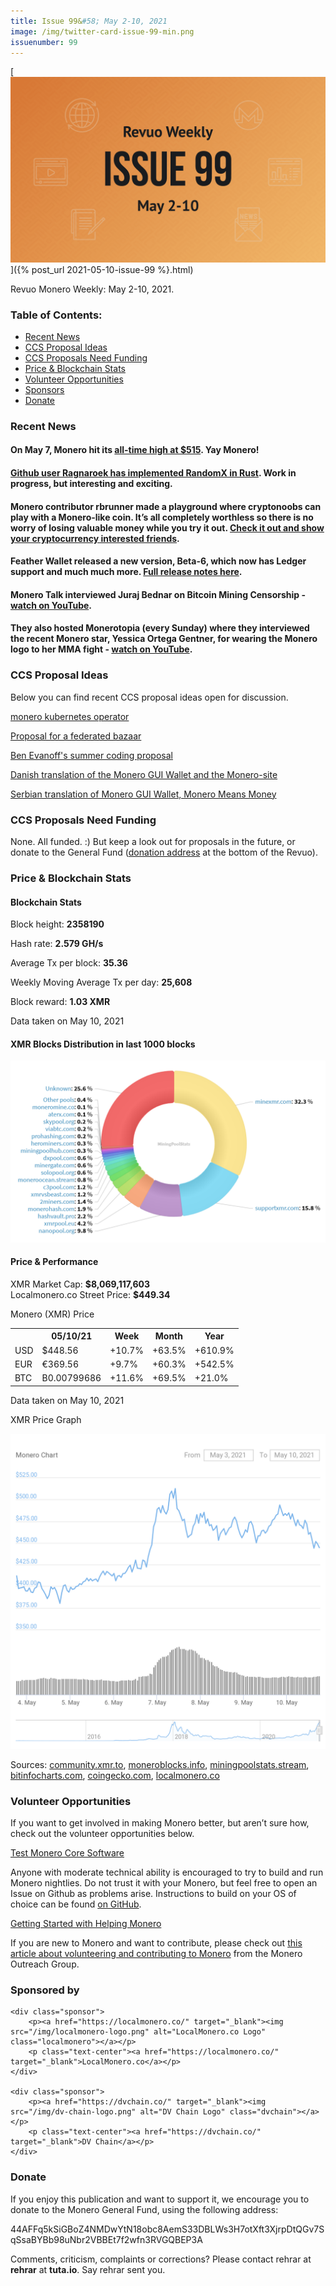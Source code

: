 ```yaml
---
title: Issue 99&#58; May 2-10, 2021
image: /img/twitter-card-issue-99-min.png
issuenumber: 99
---
```

[<img src="/img/img-issue99-min.png" alt="Revuo Monero Weekly #99 Slide" class="img-lead">]({% post_url 2021-05-10-issue-99 %}.html)

<p class="text-lead">Revuo Monero Weekly: May 2-10, 2021.</p>
<!--more-->


<h3>Table of Contents:</h3>
<ul class="contents">
    <li><a href="#news">Recent News</a></li>
    <li><a href="#ideas">CCS Proposal Ideas</a></li>
    <li><a href="#proposals">CCS Proposals Need Funding</a></li>
    <li><a href="#stats">Price & Blockchain Stats</a></li>
    <li><a href="#volunteer">Volunteer Opportunities</a></li>
    <li><a href="#sponsor">Sponsors</a></li>
    <li><a href="#donate">Donate</a></li>
</ul>

<h3 id="news">Recent News</h3>

<div class="newsbyte">
    <h4>On May 7, Monero hit its <a href="#price-stat">all-time high at $515</a>. Yay Monero!</h4>
</div>

<div class="newsbyte">
    <h4><a href="https://github.com/Ragnaroek/mithril" target="_blank">Github user Ragnaroek has implemented RandomX in Rust</a>. Work in progress, but interesting and exciting.</h4>
</div>

<div class="newsbyte">
    <h4>Monero contributor rbrunner made a playground where cryptonoobs can play with a Monero-like coin. It’s all completely worthless so there is no worry of losing valuable money while you try it out. <a href="https://monerotech.info/Wallet" target="_blank">Check it out and show your cryptocurrency interested friends</a>.</h4>
</div>

<div class="newsbyte">
    <h4>Feather Wallet released a new version, Beta-6, which now has Ledger support and much much more. <a href="https://www.reddit.com/r/Monero/comments/n5j58a/feather_beta6_released_ledger_support_updater/" target="_blank">Full release notes here</a>.</h4>
</div>

<div class="newsbyte">
    <h4>Monero Talk interviewed Juraj Bednar on Bitcoin Mining Censorship - <a href="https://youtu.be/hEvVwiZBvxY" target="_blank">watch on YouTube</a>.</h4>
</div>

<div class="newsbyte">
    <h4>They also hosted Monerotopia (every Sunday) where they interviewed the recent Monero star, Yessica Ortega Gentner, for wearing the Monero logo to her MMA fight - <a href="https://youtu.be/mozPWr4pz2c" target="_blank">watch on YouTube</a>.</h4>
</div>


<h3 id="ideas">CCS Proposal Ideas</h3>

<p>Below you can find recent CCS proposal ideas open for discussion.</p>

<div class="proposal">
<p><a href="https://repo.getmonero.org/monero-project/ccs-proposals/-/merge_requests/227" target="_blank">monero kubernetes operator</a></p>
</div>

<div class="proposal">
<p><a href="https://repo.getmonero.org/monero-project/ccs-proposals/-/merge_requests/226" target="_blank">Proposal for a federated bazaar</a></p>
</div>

<div class="proposal">
<p><a href="https://repo.getmonero.org/monero-project/ccs-proposals/-/merge_requests/225" target="_blank">Ben Evanoff's summer coding proposal</a></p>
</div>

<div class="proposal">
<p><a href="https://repo.getmonero.org/monero-project/ccs-proposals/-/merge_requests/218" target="_blank">Danish translation of the Monero GUI Wallet and the Monero-site</a></p>
</div>

<div class="proposal">
<p><a href="https://repo.getmonero.org/monero-project/ccs-proposals/-/merge_requests/213" target="_blank">Serbian translation of Monero GUI Wallet, Monero Means Money</a></p>
</div>

<h3 id="proposals">CCS Proposals Need Funding</h3>

<p>None. All funded. :) But keep a look out for proposals in the future, or donate to the General Fund (<a href="#donate">donation address</a> at the bottom of the Revuo).</p>

<h3 id="stats">Price & Blockchain Stats</h3>

<h4 class="stat">Blockchain Stats</h4>

<div class="bcstats">
    <p>Block height: <b>2358190</b></p>
    <p>Hash rate: <b>2.579 GH/s</b></p>
    <p>Average Tx per block: <b>35.36</b></p>
    <p>Weekly Moving Average Tx per day: <b>25,608</b></p>
    <p>Block reward: <b>1.03 XMR</b></p>
</div>
<p class="note">Data taken on May 10, 2021</p>

<h4 class="stat">XMR Blocks Distribution in last 1000 blocks</h4>
<p><img src="/img/hashrate-pool-distribution-0510.png" alt="Hashrate Pool Distribution Pie Chart"/></p>

<h4 class="stat" id="price-stat">Price & Performance</h4>

<div class="price-intro">XMR Market Cap: <b>$8,069,117,603</b><br>Localmonero.co Street Price: <b>$449.34</b></div>

<p class="table-title">Monero (XMR) Price</p>
<table class="price-table">
  <tr class="row1">
    <th></th>
    <th>05/10/21</th>
    <th>Week</th>
    <th>Month</th>
    <th>Year</th>
  </tr>
  <tr>
    <td data-th="XMR to">USD</td>
    <td data-th="05/10/21">$448.56</td>
    <td data-th="Week" class="green">+10.7%</td>
    <td data-th="Month" class="green">+63.5%</td>
    <td data-th="Year" class="green">+610.9%</td>
  </tr>
  <tr class="row3">
    <td data-th="XMR to">EUR</td>
    <td data-th="05/10/21">€369.56</td>
    <td data-th="Week" class="green">+9.7%</td>
    <td data-th="Month" class="green">+60.3%</td>
    <td data-th="Year" class="green">+542.5%</td>
  </tr>
  <tr>
    <td data-th="XMR to">BTC</td>
    <td data-th="05/10/21">B0.00799686</td>
    <td data-th="Week" class="green">+11.6%</td>
    <td data-th="Month" class="green">+69.5%</td>
    <td data-th="Year" class="green">+21.0%</td>
  </tr>
</table>
<p class="note">Data taken on May 10, 2021</p>

<p class="table-title">XMR Price Graph</p>

![XMR Price Graph 05/02/21-05/10/21](/img/weekly-chart-0510.png "XMR Price Graph 05/02/21-05/10/21") 

Sources: <a href="https://community.xmr.to/explorer/mainnet/" target="_blank">community.xmr.to</a>, <a href="https://moneroblocks.info/stats/transaction-stats" target="_blank">moneroblocks.info</a>, <a href="https://miningpoolstats.stream/monero" target="_blank">miningpoolstats.stream</a>, <a href="https://bitinfocharts.com/monero/" target="_blank">bitinfocharts.com</a>, <a href="https://www.coingecko.com/" target="_blank">coingecko.com</a>, <a href="https://localmonero.co/" target="_blank">localmonero.co</a>

<h3 id="volunteer">Volunteer Opportunities</h3>

<p>If you want to get involved in making Monero better, but aren’t sure how, check out the volunteer opportunities below.</p>

<div class="newsbyte">
    <p class="date"><a href="https://github.com/monero-project/monero" target="_blank">Test Monero Core Software</a></p>
    <p>Anyone with moderate technical ability is encouraged to try to build and run Monero nightlies. Do not trust it with your Monero, but feel free to open an Issue on Github as problems arise. Instructions to build on your OS of choice can be found <a href="https://github.com/monero-project/monero#compiling-monero-from-source" target="_blank">on GitHub</a>. </p>
</div>

<div class="newsbyte">
    <p class="date"><a href="https://github.com/monero-project/monero" target="_blank">Getting Started with Helping Monero</a></p>
    <p>If you are new to Monero and want to contribute, please check out <a href="https://www.monerooutreach.org/stories/getting-started-helping-monero.php" target="_blank">this article about volunteering and contributing to Monero</a> from the Monero Outreach Group. </p>
</div>

<h3 id="sponsor">Sponsored by</h3>

<div class="sponsors">

    <div class="sponsor">
        <p><a href="https://localmonero.co/" target="_blank"><img src="/img/localmonero-logo.png" alt="LocalMonero.co Logo" class="localmonero"></a></p>
        <p class="text-center"><a href="https://localmonero.co/" target="_blank">LocalMonero.co</a></p>
    </div>

    <div class="sponsor">
        <p><a href="https://dvchain.co/" target="_blank"><img src="/img/dv-chain-logo.png" alt="DV Chain Logo" class="dvchain"></a></p>
        <p class="text-center"><a href="https://dvchain.co/" target="_blank">DV Chain</a></p>
    </div>
</div>

<h3 id="donate">Donate</h3>

<p markdown="1">If you enjoy this publication and want to support it, we encourage you to donate to the Monero General Fund, using the following address:</p>

<p class="address" markdown="1">44AFFq5kSiGBoZ4NMDwYtN18obc8AemS33DBLWs3H7otXft3XjrpDtQGv7SqSsaBYBb98uNbr2VBBEt7f2wfn3RVGQBEP3A</p>

<!--p><a href="monero:44AFFq5kSiGBoZ4NMDwYtN18obc8AemS33DBLWs3H7otXft3XjrpDtQGv7SqSsaBYBb98uNbr2VBBEt7f2wfn3RVGQBEP3A" class="qr"><img src="/img/donate-monero.png"></a></p-->

Comments, criticism, complaints or corrections? Please contact rehrar at **rehrar** at **tuta.io**. Say rehrar sent you.
